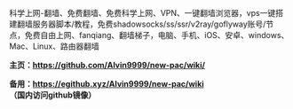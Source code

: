 科学上网-翻墙、免费翻墙、免费科学上网、VPN、一键翻墙浏览器，vps一键搭建翻墙服务器脚本/教程，免费shadowsocks/ss/ssr/v2ray/goflyway账号/节点，免费自由上网、fanqiang、翻墙梯子，电脑、手机、iOS、安卓、windows、Mac、Linux、路由器翻墙

**主页：https://github.com/Alvin9999/new-pac/wiki/**

**备用：https://egithub.xyz/Alvin9999/new-pac/wiki （国内访问github镜像）**
